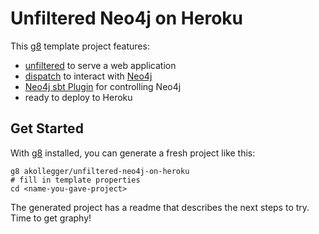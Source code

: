 Unfiltered Neo4j on Heroku
==========================

This [g8](https://github.com/n8han/giter8) template project features:

- [unfiltered](http://unfiltered.databinder.net/Unfiltered.html) to serve a web application
- [dispatch](http://dispatch.databinder.net/Dispatch.html) to interact with [Neo4j](http://neo4j.org)
- [Neo4j sbt Plugin](https://github.com/akollegger/xsbt-neo4j-plugin/) for controlling Neo4j
- ready to deploy to Heroku

Get Started
-----------

With [g8](https://github.com/n8han/giter8) installed, you can generate a fresh project like this:

    g8 akollegger/unfiltered-neo4j-on-heroku
    # fill in template properties
    cd <name-you-gave-project>

The generated project has a readme that describes the next steps to try. Time to get graphy!

